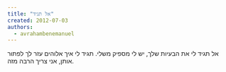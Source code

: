 ```yaml
---
title: "אל תגיד"
created: 2012-07-03
authors: 
  - avrahambenemanuel
---
```


אל תגיד לי את הבעיות שלך, יש לי מספיק משלי. תגיד לי איך אלוהים עזר לך לפתור אותן, אני צריך הרבה מזה.
